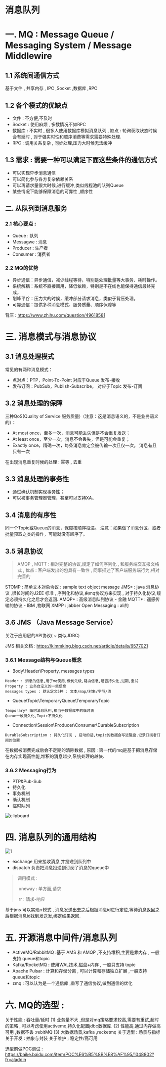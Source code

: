 # 消息队列

# 一. MQ : Message Queue / Messaging System / Message Middlewire 

## 1.1 系统间通信方式

基于文件 , 共享内存 , IPC ,Socket  ,数据库 ,RPC



## 1.2 各个模式的优缺点

- 文件 : 不方便,不及时
- Socket : 使用麻烦 , 多数情况不如RPC
- 数据库 : 不实时 , 很多人使用数据库模拟消息队列 , 缺点 : 轮询获取状态时候会有延时 , 对于强实时性和顺序消费等需求需要特殊处理.
- RPC : 调用关系复杂 , 同步处理,压力大时候无法缓冲

## 1.3 需求 : 需要一种可以满足下面这些条件的通信方式

- 可以实现异步消息通信
- 可以简化参与各方复杂依赖关系
- 可以再请求量很大时候,进行缓冲,类似线程池的队列Queue
- 某些情况下能够保障消息的可靠性 ,顺序性


## 二. 从队列到消息服务

### 2.1 核心要点 : 
- Queue  : 队列
- Messagwe : 消息
- Producer : 生产者
- Consumer : 消费者


### 2.2 MQ的优势
- 异步通信：异步通信，减少线程等待，特别是处理批量等大事务、耗时操作。 
- 系统解耦：系统不直接调用，降低依赖，特别是不在线也能保持通信最终完成。 
- 削峰平谷：压力大的时候，缓冲部分请求消息，类似于背压处理。 
- 可靠通信：提供多种消息模式、服务质量、顺序保障等


背压 :  https://www.zhihu.com/question/49618581

# 三. 消息模式与消息协议

## 3.1 消息处理模式

常见的有两种消息模式： 
- 点对点：PTP，Point-To-Point 对应于Queue    发布-接收
- 发布订阅：PubSub，Publish-Subscribe， 对应于Topic   发布-订阅

## 3.2 消息处理的保障
三种QoS(Quality of Service 服务质量)（注意：这是消息语义的，不是业务语义的）： 
- At most once，至多一次，消息可能丢失但是不会重复发送； 
- At least once，至少一次，消息不会丢失，但是可能会重复；
- Exactly once，精确一次，每条消息肯定会被传输一次且仅一次。 消息有且只有一次

在出现消息重复时候的处理 : 幂等 , 去重

## 3.3 消息处理的事务性
- 通过确认机制实现事务性；
- 可以被事务管理器管理，甚至可以支持XA。

## 3.4 消息的有序性

同一个Topic或Queue的消息，保障按顺序投递。 
注意：如果做了消息分区，或者批量预取之类的操作，可能就没有顺序了。

## 3.5 消息协议

> AMQP , MQTT : 相对完整的协议,规定了如何序列化 , 和服务端交互报文格式 , 
优点 : 客户端发出的包具有一致性 , 同事描述了客户端服务端行为,相对完善的

STOMP  : 简单文本对象协议 : sample text object message 
JMS*  : java 消息协议 ,很长时间的J2EE 标准 , 序列化和协议,由mq协议方来实现 , 对于持久化协议,规定必须持久化之后才会返回.
AMQP* : 高级消息队列协议  - 金融
MQTT*  : 遥感传输的协议  - IBM ,物联网
XMPP  : jabber
Open Messaging : ali的

## 3.6 JMS （Java Message Service）

关注于应用层的API协议( ~ 类似JDBC)

JMS 相关文档 : https://kimmking.blog.csdn.net/article/details/6577021 

### 3.6.1 Message结构与Queue概念 
- Body\Header\Property, messages types
```
Header : 消息的信息,用于mq使用,像优先级,路由信息,是否持久化,过期,重试
Property : 业务自定义的一些信息
messages types : 默认定义5种 : 文本/map/对象/字节/流 
```
- Queue\Topic\TemporaryQueue\TemporaryTopic 
```
Temporary* 临时消息队列,相当于数据库中的临时表
Queue一般持久化,Topic不持久化
```
- Connection\Session\Producer\Consumer\DurableSubscription 
```
DurableSubscription : 持久化订阅 , 启动的话,topic的数据会写进磁盘,记录订阅者订阅的位置
```
在数据被消费完成后会不定期的清除数据 , 原因 : 第一代的mq是基于把消息存储在内存实现高性能,堆积的消息越少,系统处理的越快.

### 3.6.2 Messaging行为 
- PTP&Pub-Sub 
- 持久化 
- 事务机制
- 确认机制 
- 临时队列

![clipboard](../../resources/java/mq/clipboard.png)



# 四. 消息队列的通用结构


![1](../../resources/java/mq/1.png)

- exchange 用来接收消息,并投递到队列中 
- dispatch 负责把消息投递到订阅了消息的queue中

> 调用模式 : 
>
> ​	oneway : 单方面,请求 
>
> ​	rr : 请求-响应

基于jms 可以实现rr模式 , 消息发送出去之后根据消息id进行定位,等待消息返回之后根据消息id找到发送发,绑定结果返回.

# 五. 开源消息中间件/消息队列
- ActiveMQ/RabbitMQ :基于 AMS 和 AMQP ,不支持堆积,主要是靠内存 , 一般支持 queue和topic
- Kafka/RocketMQ : 使用WAL技术,磁盘+内存 , 一般只支持 topic
- Apache Pulsar : 计算和存储分离 , 可以计算和存储独立扩展 ,一般支持 queue和topic
- zmq : 可以认为是一个通信库 ,重写了通信协议,做到通信的优化



# 六. MQ的选型 : 
关于性能 : 吞吐量/延时
(1) 业务量不大 ,但是对mq策略要求较高,需要有重试,超时的策略 , 可以考虑使用activemq,持久化配置jdbc数据库.
(2) 性能高,通过内存做高可用 ,数据不丢  :rebitMQ
(3) 大数据场景,kafka ,recketmq
关于选型 : 场景与指标
关于开发 : 抽象与封装
关于维护 ; 稳定性/高可用



选型前做POC测试 : 
https://baike.baidu.com/item/POC%E6%B5%8B%E8%AF%95/1048802?fr=aladdin



